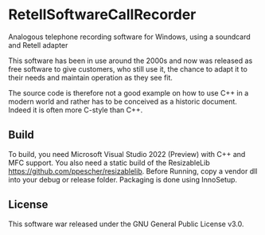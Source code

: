 # RetellSoftwareCallRecorder

Analogous telephone recording software for Windows, using a soundcard and Retell adapter

This software has been in use around the 2000s and now was released as free software to give customers, who still use it, the chance to adapt it to their needs and maintain operation as they see fit.

The source code is therefore not a good example on how to use C++ in a modern world and rather has to be conceived as a historic document. Indeed it is often more C-style than C++.

## Build

To build, you need Microsoft Visual Studio 2022 (Preview) with C++ and MFC support. You also need a static build of the ResizableLib https://github.com/ppescher/resizablelib.
Before Running, copy a vendor dll into your debug or release folder. Packaging is done using InnoSetup.

## License

This software war released under the GNU General Public License v3.0.
